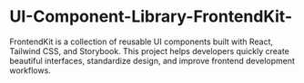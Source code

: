 # UI-Component-Library-FrontendKit-
FrontendKit is a collection of reusable UI components built with React, Tailwind CSS, and Storybook. This project helps developers quickly create beautiful interfaces, standardize design, and improve frontend development workflows.
